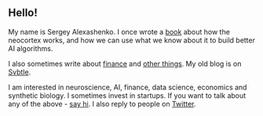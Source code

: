 ## Hello!

My name is Sergey Alexashenko. I once wrote a [book](http://www.corticalcircuitry.com/) about how the neocortex works, and how we can use what we know about it to build better AI algorithms.

I also sometimes write about [finance](https://seekingalpha.com/author/techgrows) and [other things](https://medium.com/@SAlexashenko). My old blog is on [Svbtle](https://salexashenko.svbtle.com).

I am interested in neuroscience, AI, finance, data science, economics and synthetic biology. I sometimes invest in startups. If you want to talk about any of the above - [say hi](mailto:s.alexashenko@gmail.com). I also reply to people on [Twitter](https://twitter.com/SAlexashenko).

